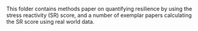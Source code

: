 This folder contains methods paper on quantifying resilience by using the stress reactivity (SR) score, and a number of exemplar papers calculating the SR score using real world data.
